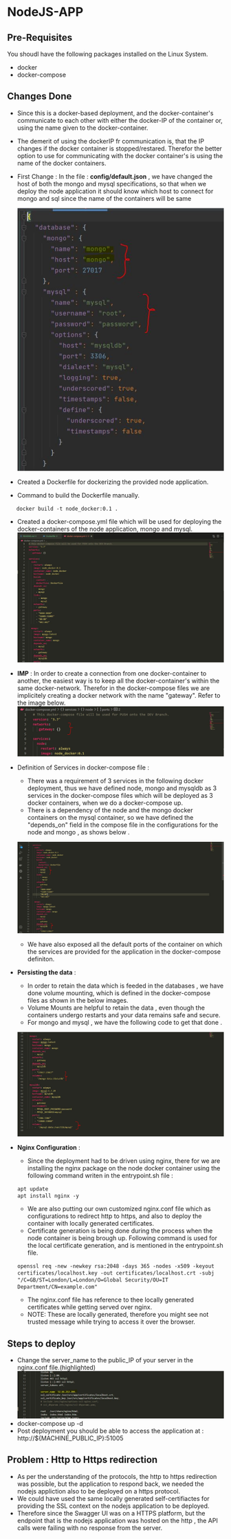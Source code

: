 # NodeJS-APP

## Pre-Requisites

You shoudl have the following packages installed on the Linux System.

* docker
* docker-compose

## Changes Done 

* Since this is a docker-based deployment, and the docker-container's communicate to each other with either the docker-IP of the container or, using the name given to the docker-container.
* The demerit of using the dockerIP fr communication is, that the IP changes if the docker container is stopped/restared. Therefor the better option to use for communicating with the docker container's is using the name of the docker containers.
* First Change : In the file : **config/default.json** , we have changed the host of both the mongo and mysql specifications, so that when we deploy the node application it should know which host to connect for mongo and sql since the name of the containers will be same

  ![Alt text](./images/config_changes.JPG?raw=true "Title")

* Created a  Dockerfile for dockerizing the provided node application.
* Command to build the Dockerfile manually.
```
   docker build -t node_docker:0.1 .
```
* Created a docker-compose.yml file which will be used for deploying the docker-containers of the node application, mongo and mysql.
  ![Alt text](./images/docker-compose.JPG?raw=true "Title")
  
* **IMP** : In order to create a connection from one docker-container to another, the easiest way is to keep all the docker-container's within the same docker-network. Therefor in the docker-compose files we are implicitely creating a docker network with the name "gateway". Refer to the image below.
  ![Alt text](./images/docker-network.JPG?raw=true "Title")
  
* Definition of Services in docker-compose file : 
  * There was a requirement of 3 services in the following docker deployment, thus we have defined node, mongo and mysqldb as 3 services in the docker-compose files which will be deployed as 3 docker containers, when we do a docker-compose up.
  * There is a dependency of the node and the mongo docker containers on the mysql container, so we have defined the "depends_on" field in the compose file in the configurations for the node and mongo , as shows below .
  
  ![Alt text](./images/dependency.JPG?raw=true "Title")

  * We have also exposed all the default ports of the container on which the services are provided for the application in the docker-compose definiton.
  
* **Persisting the data** :
  * In order to retain the data which is feeded in the databases , we have done volume mounting, which is defined in the docker-compose files as shown in the below images.
  * Volume Mounts are helpful to retain the data , even though the containers undergo restarts and your data remains safe and secure.
  * For mongo and mysql , we have the following code to get that done .
  
  ![Alt text](./images/volumeMount.JPG?raw=true "Title")
* **Nginx Configuration** : 
  * Since the deployment had to be driven using nginx, there for we are installing the nginx package on the node docker container using the following command writen in the entrypoint.sh file :
    
  ```
  apt update
  apt install nginx -y
  ```
  * We are also putting our own customized nginx.conf file which as configurations to redirect http to https, and also to deploy the container with locally generated certificates.
  * Certificate generation is being done during the process when the node container is being brough up. Following command is used for the local certificate generation, and is mentioned in the entrypoint.sh file. 
  ```
  openssl req -new -newkey rsa:2048 -days 365 -nodes -x509 -keyout certificates/localhost.key -out certificates/localhost.crt -subj "/C=GB/ST=London/L=London/O=Global Security/OU=IT Department/CN=example.com"
  ```
  * The nginx.conf file has reference to thee locally generated certificates while getting served over nginx.
  * NOTE: These are locally generated, therefore you might see not trusted message while trying to access it over the browser.
  
 
## Steps to deploy

* Change the server_name to the public_IP of your server in the nginx.conf file.(highlighted)
  ![Alt text](./images/server_name_change.JPG?raw=true "Title")
* docker-compose up -d
* Post deployment you should be able to access the application at : http://${MACHINE_PUBLIC_IP}:51005


## Problem :  Http to Https redirection 
* As per the understanding of the protocols, the http to https redirection was possible, but the application to respond back, we needed the nodejs appliction also to be deployed on a https protocol.
* We could have used the same locally generated self-certifiactes for providing the SSL context on the nodejs application to be deployed.
* Therefore since the Swagger UI was on a HTTPS platform, but the endpoint that is the nodejs application was hosted on the http , the API calls were failing with no response from the server.

  